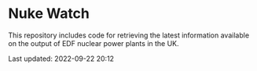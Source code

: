# Nuke Watch

This repository includes code for retrieving the latest information available on the output of EDF nuclear power plants in the UK.

Last updated: 2022-09-22 20:12